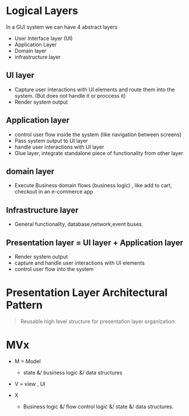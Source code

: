 # Logical Layers

In a GUI system we can have 4 abstract layers

- User Interface layer (UI)
- Application Layer
- Domain layer
- infrastructure layer

## UI layer

- Capture user interactions with UI elements and route them into the system. (But does not handle it or proccess it)
- Render system output

## Application layer

- control user flow inside the system (like navigation between screens)
- Pass system output to UI layer
- handle user interactions with UI layer
- Glue layer, integrate standalone piece of functionality from other layer

## domain layer

- Execute Business domain flows (business logic) , like add to cart, checkout in an e-commerce app

## Infrastructure layer

- General functionality, database,network,event buses.

## Presentation layer = UI layer + Application layer

- Render system output
- capture and handle user interactions with UI elements
- control user flow into the system

# Presentation Layer Architectural Pattern

> Reusable high level structure for presentation layer organization.

# MVx

- M = Model

  - state &/ business logic &/ data structures

- V = view , UI
- X
  - Business logic &/ flow control logic &/ state &/ data structures.
